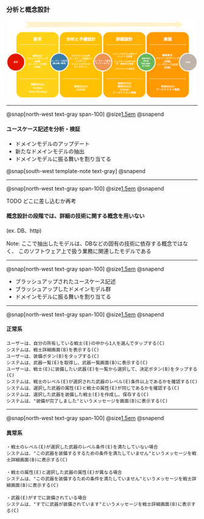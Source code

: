 ### 分析と概念設計

![development-flow](assets/img/developmemt-flow.png)

---

@snap[north-west text-gray span-100]
@size[1.5em](分析と概念設計フェーズの問題領域)
@snapend

#### ユースケース記述を分析・検証
- ドメインモデルのアップデート
- 新たなドメインモデルの抽出
- ドメインモデルに振る舞いを割り当てる

@snap[south-west template-note text-gray]
@snapend

---

@snap[north-west text-gray span-100]
@size[1.5em](概念設計で重要なこと)
@snapend

TODO どこに差し込むか再考
####  概念設計の段階では、詳細の技術に関する概念を用いない
(ex. DB、http)

Note:
ここで抽出したモデルは、DBなどの固有の技術に依存する概念ではなく、
このソフトウェア上で扱う業務に関連したモデルである

---

@snap[north-west text-gray span-100]
@size[1.5em](分析と概念設計フェーズの成果物)
@snapend

- ブラッシュアップされたユースケース記述
- ブラッシュアップしたドメインモデル群
- ドメインモデルに振る舞いを割り当てる

---

@snap[north-west text-gray span-100]
@size[1.5em](概念(BCE)抽出?)
@snapend

#### 正常系
```
ユーザーは、自分の所有している戦士(E)の中から1人を選んでタップする(C)
システムは、戦士詳細画面(B)を表示する(C)
ユーザーは、装備ボタン(B)をタップする(C)
システムは、武器一覧(E)を取得し、武器一覧画面(B)に表示する(C)
ユーザーは、戦士(E)に装備したい武器(E)を一覧から選択して、決定ボタン(B)をタップする(C)
システムは、戦士のレベル(E)が選択された武器のレベル(E)条件以上であるかを確認する(C)
システムは、選択した武器の属性(E)と戦士の属性(E)が同じであるかを確認する(C)
システムは、選択した武器を装備した戦士(E)を作成し、保存する(C)
システムは、"装備が完了しました"というメッセージを画面(B)に表示する(C)
```

---

@snap[north-west text-gray span-100]
@size[1.5em](概念(BCE)抽出?)
@snapend


#### 異常系
```
・戦士のレベル(E)が選択した武器のレベル条件(E)を満たしていない場合
システムは、"この武器を装備するするための条件を満たしていません"というメッセージを戦士詳細画面(B)に表示する(C)

・戦士の属性(E)と選択した武器の属性(E)が異なる場合
システムは、"この武器を装備するための条件を満たしていません"というメッセージを戦士詳細画面(B)に表示する(C)

・武器(E)がすでに装備されている場合
システムは、"すでに武器が装備されています"というメッセージを戦士詳細画面(B)に表示する(C)
```

